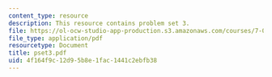 ```yaml
---
content_type: resource
description: This resource contains problem set 3.
file: https://ol-ocw-studio-app-production.s3.amazonaws.com/courses/7-06-cell-biology-spring-2007/4f164f9c12d95b8e1fac1441c2ebfb38_pset3.pdf
file_type: application/pdf
resourcetype: Document
title: pset3.pdf
uid: 4f164f9c-12d9-5b8e-1fac-1441c2ebfb38
---
```

